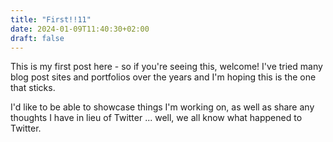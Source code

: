```yaml
---
title: "First!!11"
date: 2024-01-09T11:40:30+02:00
draft: false
---
```


This is my first post here - so if you're seeing this, welcome! I've tried many blog post sites and portfolios over the years and I'm hoping this is the one that sticks. 

I'd like to be able to showcase things I'm working on, as well as share any thoughts I have in lieu of Twitter ... well, we all know what happened to Twitter.
